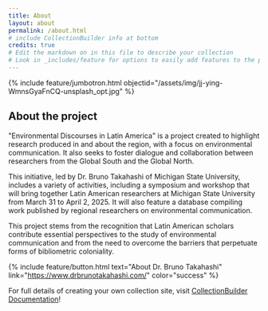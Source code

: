 ```yaml
---
title: About
layout: about
permalink: /about.html
# include CollectionBuilder info at bottom
credits: true
# Edit the markdown on in this file to describe your collection
# Look in _includes/feature for options to easily add features to the page
---
```


{% include feature/jumbotron.html objectid="/assets/img/jj-ying-WmnsGyaFnCQ-unsplash_opt.jpg" %}

## About the project

"Environmental Discourses in Latin America" ​​is a project created to highlight research produced in and about the region, with a focus on environmental communication. It also seeks to foster dialogue and collaboration between researchers from the Global South and the Global North.

This initiative, led by Dr. Bruno Takahashi of Michigan State University, includes a variety of activities, including a symposium and workshop that will bring together Latin American researchers at Michigan State University from March 31 to April 2, 2025. It will also feature a database compiling work published by regional researchers on environmental communication.

This project stems from the recognition that Latin American scholars contribute essential perspectives to the study of environmental communication and from the need to overcome the barriers that perpetuate forms of bibliometric coloniality.

{% include feature/button.html text="About Dr. Bruno Takahashi" link="https://www.drbrunotakahashi.com/" color="success" %}





For full details of creating your own collection site, visit [CollectionBuilder Documentation](https://collectionbuilder.github.io/cb-docs/)!


